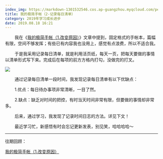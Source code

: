 ```yaml
---
index_img: https://markdown-1301532546.cos.ap-guangzhou.myqcloud.com/peipei_blog/20210921150047.jpeg
title: 我的极简手帐（2-记录每日清单）
category: 2019年学习成长进步
date: 2019.08.18 16:21
---
```


        我在《[我的极简手帐（1.改变原因）](https://peipei.wingogo.tk/2019/08/02/%E6%88%91%E7%9A%84%E6%9E%81%E7%AE%80%E6%89%8B%E5%B8%90%EF%BC%881-%E6%94%B9%E5%8F%98%E5%8E%9F%E5%9B%A0%EF%BC%89/)》文章中提到，固定格式的手帐本，篇幅有限，空间不够发挥；有些已有内容我也没用上，感觉有点浪费，所以不适合我。

        于是我采用记录每日清单，就是利用活页纸，每天一页，把每天要做的事情以清单形式写下来。完成后在每项的前方方格内打勾，没做完的打叉。  

![](https://markdown-1301532546.cos.ap-guangzhou.myqcloud.com/peipei_blog/20210921150047.jpeg)  



        通过记录每日清单一段时间，我发现记录每日清单有以下优缺点：

        1.优点：每日待办事项非常清晰，一目了然。

        2.缺点：缺乏对时间的把控，有时当天时间非常有限，但要做的事情却非常多。

        后来，通过学习，我发现了记录时间日志的方法。详见下文！

        最近学习忙，新感悟有时会忘记更新发表，别见笑，哈哈哈哈～

---

  

  

往期回顾：

[我的极简手帐（1.改变原因）](https://peipei.wingogo.tk/2019/08/02/%E6%88%91%E7%9A%84%E6%9E%81%E7%AE%80%E6%89%8B%E5%B8%90%EF%BC%881-%E6%94%B9%E5%8F%98%E5%8E%9F%E5%9B%A0%EF%BC%89/)